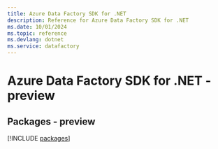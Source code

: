 ```yaml
---
title: Azure Data Factory SDK for .NET
description: Reference for Azure Data Factory SDK for .NET
ms.date: 10/01/2024
ms.topic: reference
ms.devlang: dotnet
ms.service: datafactory
---
```

# Azure Data Factory SDK for .NET - preview
## Packages - preview
[!INCLUDE [packages](data-factory-index.md)]